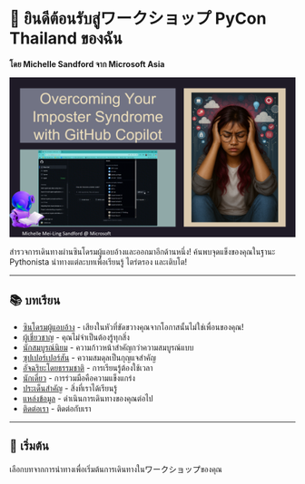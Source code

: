 # 👋 ยินดีต้อนรับสู่ワークショップ PyCon Thailand ของฉัน
**โดย Michelle Sandford จาก Microsoft Asia**  

![PyCon Thailand](assets/PyconThailand.png)

สำรวจการเดินทางผ่านซินโดรมผู้แอบอ้างและออกมาอีกด้านหนึ่ง! ค้นพบจุดแข็งของคุณในฐานะ Pythonista นำทางแต่ละบทเพื่อเรียนรู้ ไตร่ตรอง และเติบโต!

---

## 📚 บทเรียน

- [ซินโดรมผู้แอบอ้าง](imposter-syndrome.md) - เสียงในหัวที่ขัดขวางคุณจากโอกาสนั้นไม่ใช่เพื่อนของคุณ!
- [ผู้เชี่ยวชาญ](the-expert.md) - คุณไม่จำเป็นต้องรู้ทุกสิ่ง
- [นักสมบูรณ์นิยม](the-perfectionist.md) - ความก้าวหน้าสำคัญกว่าความสมบูรณ์แบบ
- [ซุปเปอร์เปอร์สัน](the-superperson.md) - ความสมดุลเป็นกุญแจสำคัญ
- [อัจฉริยะโดยธรรมชาติ](the-natural-genius.md) - การเรียนรู้ต้องใช้เวลา
- [นักเดี่ยว](the-soloist.md) - การร่วมมือคือความแข็งแกร่ง
- [ประเด็นสำคัญ](key-takeaways.md) - สิ่งที่เราได้เรียนรู้
- [แหล่งข้อมูล](resources.md) - ดำเนินการเดินทางของคุณต่อไป
- [ติดต่อเรา](contact.md) - ติดต่อกับเรา

---

## 🚀 เริ่มต้น

เลือกบทจากการนำทางเพื่อเริ่มต้นการเดินทางในワークショップของคุณ